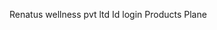 Renatus wellness pvt ltd
Id login
Products
Plane


<!---
Renatuswe/Renatuswe is a ✨ special ✨ repository because its `README.md` (this file) appears on your GitHub profile.
You can click the Preview link to take a look at your changes.
--->
